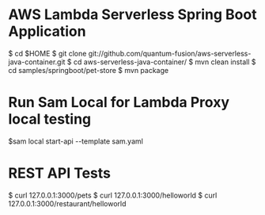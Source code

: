 
# AWS Lambda Serverless Spring Boot Application

$ cd $HOME
$ git clone git://github.com/quantum-fusion/aws-serverless-java-container.git
$ cd aws-serverless-java-container/
$ mvn clean install
$ cd samples/springboot/pet-store
$ mvn package

# Run Sam Local for Lambda Proxy local testing

$sam local start-api --template sam.yaml


# REST API Tests

$ curl 127.0.0.1:3000/pets
$ curl 127.0.0.1:3000/helloworld
$ curl 127.0.0.1:3000/restaurant/helloworld


